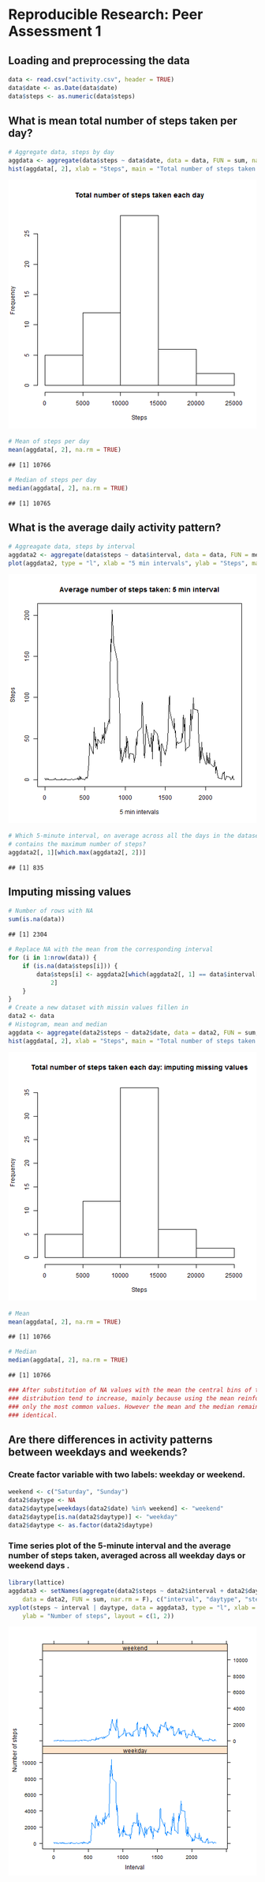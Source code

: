Reproducible Research: Peer Assessment 1
========================================================


## Loading and preprocessing the data

```r
data <- read.csv("activity.csv", header = TRUE)
data$date <- as.Date(data$date)
data$steps <- as.numeric(data$steps)
```



## What is mean total number of steps taken per day?

```r
# Aggregate data, steps by day
aggdata <- aggregate(data$steps ~ data$date, data = data, FUN = sum, nar.rm = F)
hist(aggdata[, 2], xlab = "Steps", main = "Total number of steps taken each day")
```

![plot of chunk unnamed-chunk-2](figure/unnamed-chunk-2.png) 

```r
# Mean of steps per day
mean(aggdata[, 2], na.rm = TRUE)
```

```
## [1] 10766
```

```r
# Median of steps per day
median(aggdata[, 2], na.rm = TRUE)
```

```
## [1] 10765
```


## What is the average daily activity pattern?

```r
# Aggreagate data, steps by interval
aggdata2 <- aggregate(data$steps ~ data$interval, data = data, FUN = mean, na.rm = T)
plot(aggdata2, type = "l", xlab = "5 min intervals", ylab = "Steps", main = "Average number of steps taken: 5 min interval")
```

![plot of chunk unnamed-chunk-3](figure/unnamed-chunk-3.png) 

```r
# Which 5-minute interval, on average across all the days in the dataset,
# contains the maximum number of steps?
aggdata2[, 1][which.max(aggdata2[, 2])]
```

```
## [1] 835
```


## Imputing missing values

```r
# Number of rows with NA
sum(is.na(data))
```

```
## [1] 2304
```

```r
# Replace NA with the mean from the corresponding interval
for (i in 1:nrow(data)) {
    if (is.na(data$steps[i])) {
        data$steps[i] <- aggdata2[which(aggdata2[, 1] == data$interval[i]), 
            2]
    }
}
# Create a new dataset with missin values fillen in
data2 <- data
# Histogram, mean and median
aggdata <- aggregate(data2$steps ~ data2$date, data = data2, FUN = sum, nar.rm = F)
hist(aggdata[, 2], xlab = "Steps", main = "Total number of steps taken each day: imputing missing values")
```

![plot of chunk unnamed-chunk-4](figure/unnamed-chunk-4.png) 

```r
# Mean
mean(aggdata[, 2], na.rm = TRUE)
```

```
## [1] 10766
```

```r
# Median
median(aggdata[, 2], na.rm = TRUE)
```

```
## [1] 10766
```

```r
### After substitution of NA values with the mean the central bins of the
### distribution tend to increase, mainly because using the mean reinforces
### only the most common values. However the mean and the median remain almost
### identical.
```


## Are there differences in activity patterns between weekdays and weekends?
### Create factor variable with two labels: weekday or weekend.

```r
weekend <- c("Saturday", "Sunday")
data2$daytype <- NA
data2$daytype[weekdays(data2$date) %in% weekend] <- "weekend"
data2$daytype[is.na(data2$daytype)] <- "weekday"
data2$daytype <- as.factor(data2$daytype)
```


### Time series plot  of the 5-minute interval  and the average number of steps taken, averaged across all weekday days or weekend days . 

```r
library(lattice)
aggdata3 <- setNames(aggregate(data2$steps ~ data2$interval + data2$daytype, 
    data = data2, FUN = sum, nar.rm = F), c("interval", "daytype", "steps"))
xyplot(steps ~ interval | daytype, data = aggdata3, type = "l", xlab = "Interval", 
    ylab = "Number of steps", layout = c(1, 2))
```

![plot of chunk unnamed-chunk-6](figure/unnamed-chunk-6.png) 

